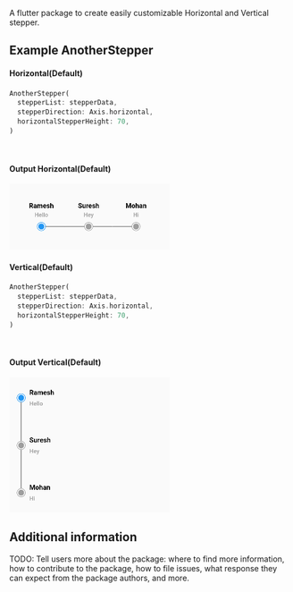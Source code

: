 A flutter package to create easily customizable Horizontal and Vertical stepper.

[comment]: <> (## Features)

[comment]: <> (TODO: List what your package can do. Maybe include images, gifs, or videos.)

[comment]: <> (## Getting started)

[comment]: <> (TODO: List prerequisites and provide or point to information on how to)

[comment]: <> (start using the package.)

## Example AnotherStepper

#### Horizontal(Default)
```dart
AnotherStepper(
  stepperList: stepperData,
  stepperDirection: Axis.horizontal,
  horizontalStepperHeight: 70,
)
```

<br>

#### Output Horizontal(Default)
![](display/horizontal_default.png)

#### Vertical(Default)
```dart
AnotherStepper(
  stepperList: stepperData,
  stepperDirection: Axis.horizontal,
  horizontalStepperHeight: 70,
)
```

<br>

#### Output Vertical(Default)
![](display/vertical_default.png)

## Additional information

TODO: Tell users more about the package: where to find more information, how to 
contribute to the package, how to file issues, what response they can expect 
from the package authors, and more.
